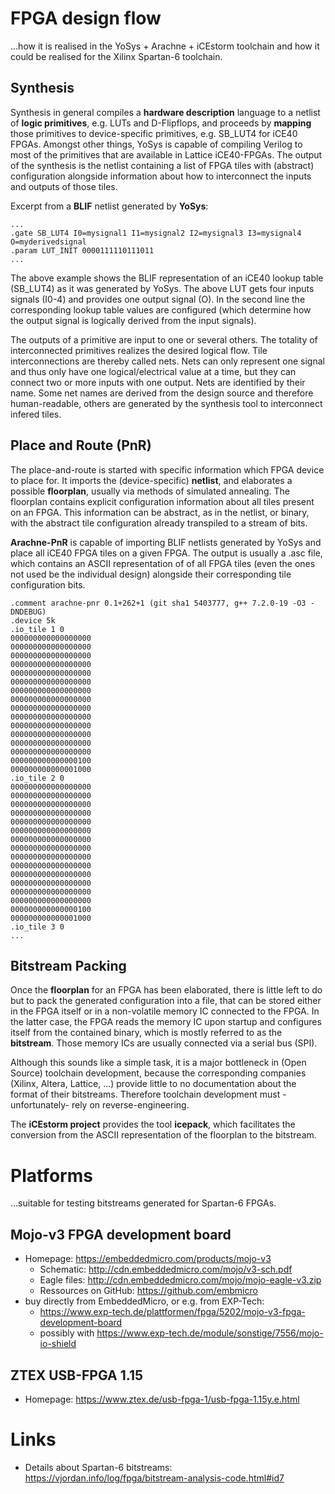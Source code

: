 # FPGA design flow

...how it is realised in the YoSys + Arachne + iCEstorm toolchain
and
how it could be realised for the Xilinx Spartan-6 toolchain.

## Synthesis

Synthesis in general compiles a **hardware description** language
to a netlist of **logic primitives**, e.g. LUTs and D-Flipflops,
and proceeds by **mapping** those primitives to device-specific primitives, e.g. SB_LUT4 for iCE40 FPGAs.
Amongst other things,
YoSys is capable of compiling Verilog
to most of the primitives that are available in Lattice iCE40-FPGAs.
The output of the synthesis is the netlist
containing a list of FPGA tiles with (abstract) configuration
alongside information about how to interconnect the inputs and outputs of those tiles.

Excerpt from a **BLIF** netlist generated by **YoSys**:
```blif
...
.gate SB_LUT4 I0=mysignal1 I1=mysignal2 I2=mysignal3 I3=mysignal4 O=myderivedsignal
.param LUT_INIT 0000111110111011
...
```
The above example shows the BLIF representation of an iCE40 lookup table (SB_LUT4)
as it was generated by YoSys.
The above LUT gets four inputs signals (I0-4) and provides one output signal (O).
In the second line the corresponding lookup table values are configured
(which determine how the output signal is logically derived from the input signals).

The outputs of a primitive are input to one or several others.
The totality of interconnected primitives
realizes the desired logical flow.
Tile interconnections are thereby called nets.
Nets can only represent one signal
and thus only have one logical/electrical value at a time,
but they can connect two or more inputs with one output.
Nets are identified by their name.
Some net names are derived from the design source and therefore human-readable,
others are generated by the synthesis tool to interconnect infered tiles.

## Place and Route (PnR)

The place-and-route is started
with specific information which FPGA device to place for.
It imports the (device-specific) **netlist**,
and elaborates a possible **floorplan**,
usually via methods of simulated annealing.
The floorplan contains explicit configuration information
about all tiles
present on an FPGA.
This information can be abstract, as in the netlist,
or binary, with the abstract tile configuration already transpiled to a stream of bits.

**Arachne-PnR** is capable of importing BLIF netlists
generated by YoSys
and place all iCE40 FPGA tiles on a given FPGA.
The output is usually a .asc file,
which contains an ASCII representation of of all FPGA tiles
(even the ones not used be the individual design)
alongside their corresponding tile configuration bits.

```asc
.comment arachne-pnr 0.1+262+1 (git sha1 5403777, g++ 7.2.0-19 -O3 -DNDEBUG)
.device 5k
.io_tile 1 0
000000000000000000
000000000000000000
000000000000000000
000000000000000000
000000000000000000
000000000000000000
000000000000000000
000000000000000000
000000000000000000
000000000000000000
000000000000000000
000000000000000000
000000000000000000
000000000000000000
000000000000000100
000000000000001000
.io_tile 2 0
000000000000000000
000000000000000000
000000000000000000
000000000000000000
000000000000000000
000000000000000000
000000000000000000
000000000000000000
000000000000000000
000000000000000000
000000000000000000
000000000000000000
000000000000000000
000000000000000000
000000000000000100
000000000000001000
.io_tile 3 0
...
```

## Bitstream Packing

Once the **floorplan** for an FPGA has been elaborated,
there is little left to do but to pack the generated configuration
into a file,
that can be stored either in the FPGA itself
or in a non-volatile memory IC connected to the FPGA.
In the latter case,
the FPGA reads the memory IC upon startup
and configures itself from the contained binary,
which is mostly referred to as the **bitstream**.
Those memory ICs are usually connected via a serial bus (SPI).

Although this sounds like a simple task,
it is a major bottleneck in (Open Source) toolchain development,
because the corresponding companies (Xilinx, Altera, Lattice, ...)
provide little to no documentation about the format of their bitstreams.
Therefore toolchain development must -unfortunately-
rely on reverse-engineering.

The **iCEstorm project** provides the tool **icepack**,
which facilitates the conversion
from the ASCII representation of the floorplan
to the bitstream.

# Platforms
...suitable for testing bitstreams generated for Spartan-6 FPGAs.

## Mojo-v3 FPGA development board
* Homepage: https://embeddedmicro.com/products/mojo-v3
  * Schematic: http://cdn.embeddedmicro.com/mojo/v3-sch.pdf
  * Eagle files: http://cdn.embeddedmicro.com/mojo/mojo-eagle-v3.zip
  * Ressources on GitHub: https://github.com/embmicro
* buy directly from EmbeddedMicro, or e.g. from EXP-Tech:
  * https://www.exp-tech.de/plattformen/fpga/5202/mojo-v3-fpga-development-board
  * possibly with https://www.exp-tech.de/module/sonstige/7556/mojo-io-shield

## ZTEX USB-FPGA 1.15
* Homepage: https://www.ztex.de/usb-fpga-1/usb-fpga-1.15y.e.html

# Links
* Details about Spartan-6 bitstreams: https://vjordan.info/log/fpga/bitstream-analysis-code.html#id7
